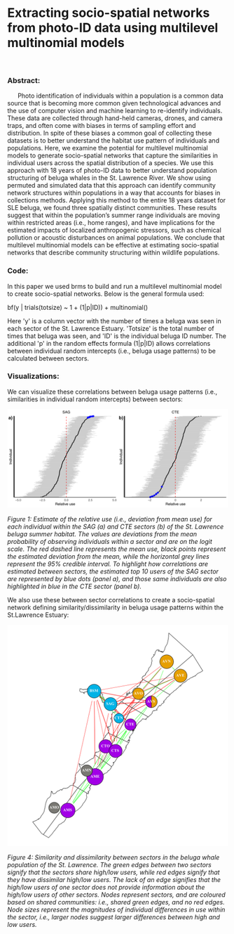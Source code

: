 # Extracting socio-spatial networks from photo-ID data using multilevel multinomial models
<br>

### Abstract: 
&nbsp;&nbsp;&nbsp;&nbsp;&nbsp;&nbsp;Photo identification of individuals within a population is a common data source that is becoming more common given technological advances and the use of computer vision and machine learning to re-identify individuals. These data are collected through hand-held cameras, drones, and camera traps, and often come with biases in terms of sampling effort and distribution. In spite of these biases a common goal of collecting these datasets is to better understand the habitat use pattern of individuals and populations. Here, we examine the potential for multilevel multinomial models to generate socio-spatial networks that capture the similarities in individual users across the spatial distribution of a species. We use this approach with 18 years of photo-ID data to better understand population structuring of beluga whales in the St. Lawrence River. We show using permuted and simulated data that this approach can identify community network structures within populations in a way that accounts for biases in collections methods. Applying this method to the entire 18 years dataset for SLE beluga, we found three spatially distinct communities. These results suggest that within the population’s summer range individuals are moving within restricted areas (i.e., home ranges), and have implications for the estimated impacts of localized anthropogenic stressors, such as chemical pollution or acoustic disturbances on animal populations. We conclude that multilevel multinomial models can be effective at estimating socio-spatial networks that describe community structuring within wildlife populations. 
<br>
 
### Code:

 In this paper we used brms to build and run a multilevel multinomial model to create socio-spatial networks. Below is the general formula used:
 
  bf(y | trials(totsize) ~ 1 + (1|p|ID)) + multinomial()
  
 Here 'y' is a column vector with the number of times a beluga was seen in each sector of the St. Lawrence Estuary. 'Totsize' is the total number of times that beluga was seen, and 'ID' is the individual beluga ID number. The additional 'p' in the random effects formula (1|p|ID) allows correlations between individual random intercepts (i.e., beluga usage patterns) to be calculated between sectors.
<br>
 
### Visualizations:
 We can visualize these correlations between beluga usage patterns (i.e., similarities in individual random intercepts) between sectors:
 
 ![](inst/figs/Fig_relative_use_randomEffects.png)
 
 *Figure 1: Estimate of the relative use (i.e., deviation from mean use) for each individual within the SAG (a) and CTE sectors (b) of the St. Lawrence beluga summer habitat. The values are deviations from the mean probability of observing individuals within a sector and are on the logit scale. The red dashed line represents the mean use, black points represent the estimated deviation from the mean, while the horizontal grey lines represent the 95% credible interval. To highlight how correlations are estimated between sectors, the estimated top 10 users of the SAG sector are represented by blue dots (panel a), and those same individuals are also highlighted in blue in the CTE sector (panel b).*
 
 
 We also use these between sector correlations to create a socio-spatial network defining similarity/dissimilarity in beluga usage patterns within the St.Lawrence Estuary:
 
 ![](inst/figs/Spatial_comm_net.png)

*Figure 4: Similarity and dissimilarity between sectors in the beluga whale population of the St. Lawrence. The green edges between two sectors signify that the sectors share high/low users, while red edges signify that they have dissimilar high/low users. The lack of an edge signifies that the high/low users of one sector does not provide information about the high/low users of other sectors. Nodes represent sectors, and are coloured based on shared communities: i.e., shared green edges, and no red edges. Node sizes represent the magnitudes of individual differences in use within the sector, i.e., larger nodes suggest larger differences between high and low users.*
